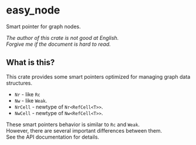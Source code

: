 easy_node
===

Smart pointer for graph nodes.

*The author of this crate is not good at English.*  
*Forgive me if the document is hard to read.*

## What is this?

This crate provides some smart pointers optimized for
managing graph data structures. 

* `Nr` - like `Rc`
* `Nw` - like `Weak`.
* `NrCell` - newtype of `Nr<RefCell<T>>`.
* `NwCell` - newtype of `Nw<RefCell<T>>`.

These smart pointers behavior is similar to `Rc` and `Weak`.<br/>
However, there are several important differences between them.<br/>
See the API documentation for details.
